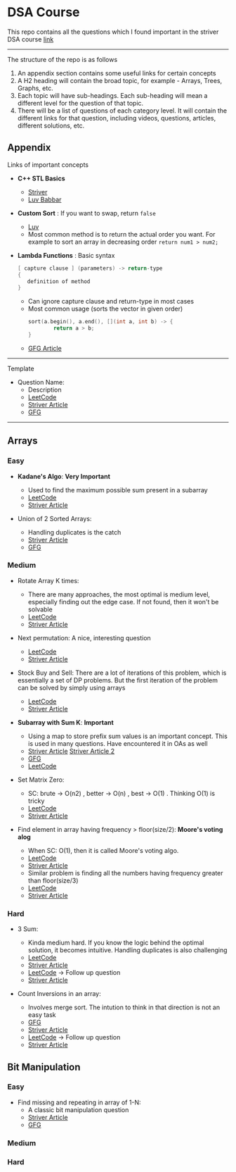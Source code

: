 # DSA Course
This repo contains all the questions which I found important in the striver DSA course [link](https://takeuforward.org/strivers-a2z-dsa-course/strivers-a2z-dsa-course-sheet-2)

---

The structure of the repo is as follows
1. An appendix section contains some useful links for certain concepts
2. A H2 heading will contain the broad topic, for example - Arrays, Trees, Graphs, etc.
3. Each topic will have sub-headings. Each sub-heading will mean a different level for the question of that topic.
4. There will be a list of questions of each category level. It will contain the different links for that question, including videos, questions, articles, different solutions, etc.

## Appendix
Links of important concepts 
* **C++ STL Basics**
  * [Striver](https://www.youtube.com/watch?v=RRVYpIET_RU)
  * [Luv Babbar](https://www.youtube.com/watch?v=WgMPrLX-zsA)
    
* **Custom Sort** : If you want to swap, return `false`
  * [Luv](https://www.youtube.com/watch?v=3pvZhwp0U9w)
  * Most common method is to return the actual order you want. For example to sort an array in decreasing order `return num1 > num2;`
    
* **Lambda Functions** : Basic syntax
  ```cpp
  [ capture clause ] (parameters) -> return-type  
  {   
     definition of method   
  } 
  ```
  * Can ignore capture clause and return-type in most cases
  * Most common usage (sorts the vector in given order)
    ```cpp
    sort(a.begin(), a.end(), [](int a, int b) -> {
    		return a > b;
    }
    ```
  * [GFG Article](https://www.geeksforgeeks.org/lambda-expression-in-c/)
     
---

Template

 * Question Name:
   * Description 
   * [LeetCode]()  
   * [Striver Article]()  
   * [GFG]()  

---

## Arrays

### Easy

  * **Kadane's Algo**: **Very Important**
    * Used to find the maximum possible sum present in a subarray
    * [LeetCode](https://leetcode.com/problems/maximum-subarray/description/)
    * [Striver Article](https://takeuforward.org/data-structure/kadanes-algorithm-maximum-subarray-sum-in-an-array/)  

 * Union of 2 Sorted Arrays:
   * Handling duplicates is the catch
   * [Striver Article](https://takeuforward.org/data-structure/union-of-two-sorted-arrays/)  
   * [GFG](https://www.geeksforgeeks.org/problems/union-of-two-sorted-arrays-1587115621/1)  

### Medium

  * Rotate Array K times:
    * There are many approaches, the most optimal is medium level, especially finding out the edge case. If not found, then it won't be solvable 
    * [LeetCode](https://leetcode.com/problems/rotate-array/description/)
    * [Striver Article](https://takeuforward.org/data-structure/rotate-array-by-k-elements/)
      
  * Next permutation: A nice, interesting question
    * [LeetCode](https://leetcode.com/problems/next-permutation/description/)
    * [Striver Article](https://takeuforward.org/data-structure/next_permutation-find-next-lexicographically-greater-permutation/)
      
  * Stock Buy and Sell: There are a lot of iterations of this problem, which is essentially a set of DP problems. But the first iteration of the problem can be solved by simply using arrays
    * [LeetCode](https://leetcode.com/problems/best-time-to-buy-and-sell-stock/)  
    * [Striver Article](https://takeuforward.org/data-structure/stock-buy-and-sell/)

 * **Subarray with Sum K**: **Important**
   * Using a map to store prefix sum values is an important concept. This is used in many questions. Have encountered it in OAs as well
   * [Striver Article](https://takeuforward.org/arrays/longest-subarray-with-sum-k-postives-and-negatives/) [Striver Article 2](https://takeuforward.org/arrays/count-subarray-sum-equals-k/)  
   * [GFG](https://www.geeksforgeeks.org/problems/longest-sub-array-with-sum-k0809/1)
   * [LeetCode](https://takeuforward.org/arrays/count-subarray-sum-equals-k/)

 * Set Matrix Zero: 
   * SC: brute -> O(n2) , better -> O(n) , best -> O(1) . Thinking O(1) is tricky
   * [LeetCode](https://leetcode.com/problems/set-matrix-zeroes/description/)  
   * [Striver Article](https://takeuforward.org/data-structure/set-matrix-zero/)  

  
 * Find element in array having frequency > floor(size/2): **Moore's voting alog**
   * When SC: O(1), then it is called Moore's voting algo. 
   * [LeetCode](https://leetcode.com/problems/majority-element/)  
   * [Striver Article](https://takeuforward.org/data-structure/find-the-majority-element-that-occurs-more-than-n-2-times/)
   * Similar problem is finding all the numbers having frequency greater than floor(size/3)
   * [LeetCode](https://leetcode.com/problems/majority-element-ii/)  
   * [Striver Article](https://takeuforward.org/data-structure/majority-elementsn-3-times-find-the-elements-that-appears-more-than-n-3-times-in-the-array/)
 
### Hard

 * 3 Sum: 
   * Kinda medium hard. If you know the logic behind the optimal solution, it becomes intuitive. Handling duplicates is also challenging
   * [LeetCode](https://leetcode.com/problems/3sum/description/)  
   * [Striver Article](https://takeuforward.org/data-structure/3-sum-find-triplets-that-add-up-to-a-zero/)  
   * [LeetCode](https://leetcode.com/problems/4sum/description/) -> Follow up question
   * [Striver Article](https://takeuforward.org/data-structure/4-sum-find-quads-that-add-up-to-a-target-value/)  

 * Count Inversions in an array:
   * Involves merge sort. The intution to think in that direction is not an easy task
   * [GFG](https://www.geeksforgeeks.org/problems/inversion-of-array-1587115620/1)  
   * [Striver Article](https://takeuforward.org/data-structure/count-inversions-in-an-array/)  
   * [LeetCode](https://leetcode.com/problems/reverse-pairs/) -> Follow up question
   * [Striver Article](https://takeuforward.org/data-structure/count-reverse-pairs/)  

## Bit Manipulation

### Easy

 * Find missing and repeating in array of 1-N:
   * A classic bit manipulation question
   * [Striver Article](https://takeuforward.org/data-structure/find-the-repeating-and-missing-numbers/)  
   * [GFG](https://www.geeksforgeeks.org/problems/find-missing-and-repeating2512/1) 

### Medium 

### Hard
